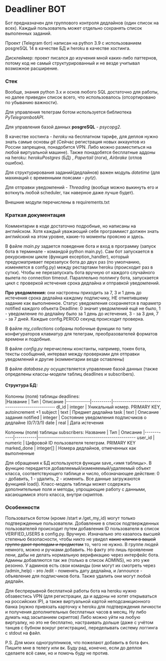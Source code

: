 # Deadliner BOT
Бот предназначен для группового контроля дедлайнов (один список на всех). Каждый пользователь может отдельно сохранять список выполенных заданий.

Проект (Telegram бот) написан на python 3.9 c использованием posgreSQL 14 в качестве БД и heroku в качестве хостинга.

Дисклеймер: проект писался до изучения мной каких-либо паттернов, потому код не самый структурированный и не везде учитывал возможное расширение.

### Стек
Вообще, знания python 3.x и основ любого SQL достаточно для работы, но далее приведен список всего, что использовалось (отсортировано по убыванию важности).

Для управления телеграм ботом используется библиотека *PyTelegrambotAPI*. 

Для управления базой данных **posgreSQL** - *psycopg2*.

В качестве хостинга - *heroku* на бесплатном тарифе, для деплоя нужно знать самые основы *git* (Сейчас регистрация новых аккаунтов из России запрещена, понадобится VPN. Либо можно разместиться на любой виртуальной машине). Также понадобятся бесплатные аддоны на heroku: *herokuPostgres* (БД) , *Papertail* (логи), *Airbrake* (отлов ошибок).

Для структурирования заданий(дедлайнов) важен модуль *datetime* (для махинаций с временными поясами - *pytz*). 

Для отправки уведомлений - *Threading* (вообще можно выкинуть его и воткнуть любой scheduler, так наверное даже лучше будет).

Внешние модули перечислены в requirements.txt

### Краткая документация
Комментарии в коде достаточно подробные, но написаны на английском. Хотя каждый уважающий себя программист должен знать английский на этом уровне, какие-то моменты
проясню и здесь.

В файле *main.py* задается поведение бота и вход в программу (запуск бота в терминале - командой python main.py). Сам бот запускается в рекурсивном цикле (функция exception_handler), который предусматривает перезапуск бота до двух раз (по умолчанию, изменяется в config.py) между рестартами heroku (происходит раз в сутки). Чтобы не перезапускать бота вручную от каждого случайного вылета по connection timeout. Параллельно поллингу бота, запускается цикл с проверкой истечения срока дедлайна и отправкой уведомлений.

**Про уведомления:** они настроены приходить за 7, 3 и 1 день до истечения срока дедлайна каждому подписчику, НЕ отметившему задание как выполненное. Статус уведомления сохраняется в параметр notified каждого объекта Deadline: 0 значит уведомлений ещё не было, 1 - уведомление по дедлайну было за 1 день до истечения, 3 - за 3 дня, 7 - за 7 дней. Каждые config.PERIOD секунд происходит проверка.

В файле *my_collections* собраны побочные функции по типу конфигураторов клавиатур для телеграм, преобразователей форматов времени и подобные. 

В файле *config.py* перечислены константы, например, токен бота, тексты сообщений, интервал между проверками для отправки уведомлений и другие (комментарии везде оставлены)

В файле *database.py* осуществляется управление базой данных (также определены классы-модели таблиц deadlines и subscribers). 
#### Структура БД:
            
Колонны (поля) таблицы deadlines:          
|Название    |   Тип    |              Описание 
|------------|----------|-------------------------------------------------
dl_id       |  integer | Уникальный номер. PRIMARY KEY, autoincrement +1
subject     |  text    | Предмет дедлайна
task        |  text    | Описание задания
notified    |  integer | Состояние уведомления подписчиков о дедлайне (0/7/3/1)
date        |  real    | Дата истечения

Колонны (поля) таблицы subscribers:
Название    |   Тип     |              Описание 
|------------|-----------|-------------------------------------------------
user_id     |  numeric  | Цифровой ID пользователя телеграм. PRIMARY KEY
marked_done | integer[] | Номера дедлайнов, отмеченных как выполненные

Для обращения к БД используются функции save_<имя таблицы>. В функцию передается добавляемый/изменяемый/удаляемый объект класса, соответствующего таблице и число, обозначающее действие: 0 - добавить, 1 - удалить, 2 - изменить.
Все данные загружаются функцией load(). 
Класс-модель таблицы может содержать дополнительные поля и методы, упрощающие работу с данными, касающимися этого класса, внутри скриптов.

### Особенности
Пользоваться ботом (кроме /start и /get_my_id) могут только подтвержденные пользователи. Добавление в список подтвержденных пользователей происходит путем добавления ID пользователя в список VERIFIED_USERS в config.py. Вручную. Изначально это казалось высшей степенью безопасности, чтобы никто не увидел ~~какие клички в вашей группе дают преподам и предметам~~ то, чего не нужно. В группе людей немного, можно и ручками добавить. Но факту это лишь проявление лени, дабы не делать нормальную верификацию через интерфейс бота. Админы добавляются так же (только в список ADMINS), но это уже резонно.
У админов есть свои команды (они могут их смотреть через /admin_help) - это /edit - поменять дату дедлайна, и /announce - объявление для подписчиков бота. Также удалить они могут любой дедлайн.

Для беспрерывной бесплатной работы бота на heroku нужно обзавестись VPN (для регистрации, да и аддоны не хотят открываться на российских IP), а также виртуальной картой неподсанкционного банка (нужно привязать карточку к heroku для подтверждения личности и получения дополнительных бесплатных часов в месяц. Ну либо думать над засыпанием скриптов)
Либо можно уйти на любую виртуалку, но это не бесплатно, настраивать дольше (даже с учётом танцев с бубном вокруг регистрации), переделывать систему логгинга с stdout 
на файл.

P.S. Для моих одногруппников, что пожелают добавить в бота фич. Пишите мне в телегу или вк. Буду рад, конечно, если до деплоя сделаете всё сами, но и помочь буду не против.
